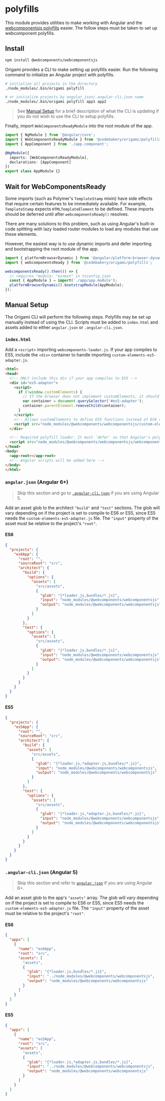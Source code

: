 # polyfills

This module provides utilities to make working with Angular and the [webcomponentsjs polyfills](https://github.com/webcomponents/webcomponentsjs/) easier. The follow steps must be taken to set up webcomponent polyfills.

## Install

```sh
npm install @webcomponents/webcomponentsjs
```

Origami provides a CLI to make setting up polyfills easier. Run the following command to initialize an Angular project with polyfills.

```sh
# initialize all projects in the directory
./node_modules/.bin/origami polyfill

# or initialize projects by angular.json/.angular-cli.json name
./node_modules/.bin/origami polyfill app1 app2
```

> See [Manual Setup](#manual-setup) for a brief description of what the CLI is updating if you do not wish to use the CLI to setup polyfills.

Finally, import `WebComponentsReadyModule` into the root module of the app.

```ts
import { NgModule } from '@angular/core';
import { WebComponentsReadyModule } from '@codebakery/origami/polyfills';
import { AppComponent } from './app.component';

@NgModule({
  imports: [WebComponentsReadyModule],
  declarations: [AppComponent]
})
export class AppModule {}
```

## Wait for WebComponentsReady

Some imports (such as Polymer's `TemplateStamp` mixin) have side effects that require certain features to be immediately available. For example, `TemplateStamp` expects `HTMLTemplateElement` to be defined. These imports should be deferred until after `webcomponentsReady()` resolves.

There are many solutions to this problem, such as using Angular's built-in code splitting with lazy loaded router modules to load any modules that use these elements.

However, the easiest way is to use dynamic imports and defer importing and bootstrapping the root module of the app.

```ts
import { platformBrowserDynamic } from '@angular/platform-browser-dynamic';
import { webcomponentsReady } from '@codebakery/origami/polyfills';

webcomponentsReady().then(() => {
  // requires "module: "esnext" in tsconfig.json
  const { AppModule } = import('./app/app.module');
  platformBrowserDynamic().bootstrapModule(AppModule);
});
```

## Manual Setup

The Origami CLI will perform the following steps. Polyfills may be set up manually instead of using the CLI. Scripts must be added to `index.html` and assets added to either `angular.json` or `.angular-cli.json`.

### `index.html`

Add a `<script>` importing `webcomponents-loader.js`. If your app compiles to ES5, include the `<div>` container to handle importing `custom-elements-es5-adapter.js`.

```html
<html>
<head>
  <!-- ONLY include this div if your app compiles to ES5 -->
  <div id="es5-adapter">
    <script>
      if (!window.customElements) {
        // If the browser does not implement customElements, it should not load the adapter
        var container = document.querySelector('#es5-adapter');
        container.parentElement.removeChild(container);
      }
    </script>
    <!-- Allows customElements to define ES5 functions instead of ES6 classes -->
    <script src="node_modules/@webcomponents/webcomponentsjs/custom-elements-es5-adapter.js"></script>
  </div>

  <!-- Required polyfill loader. It must `defer` so that Angular's polyfills load first. -->
  <script src="node_modules/@webcomponents/webcomponentsjs/webcomponents-loader.js" defer></script>
</head>
<body>
  <app-root></app-root>
  <!-- Angular scripts will be added here -->
</body>
</html>
```

### `angular.json` (Angular 6+)

> Skip this section and go to [`.angular-cli.json`](#angular-clijson-angular-5) if you are using Angular 5.

Add an asset glob to the architect `"build"` and `"test"` sections. The glob will vary depending on if the project is set to compile to ES6 or ES5, since ES5 needs the `custom-elements-es5-adapter.js` file. The `"input"` property of the asset must be relative to the project's `"root"`.

#### ES6

```json
{
  "projects": {
    "es6App": {
      "root": "",
      "sourceRoot": "src",
      "architect": {
        "build": {
          "options": {
            "assets": [
              "src/assets",
              {
                "glob": "{*loader.js,bundles/*.js}",
                "input": "node_modules/@webcomponents/webcomponentsjs",
                "output": "node_modules/@webcomponents/webcomponentsjs"
              }
            ]
          }
        },
        "test": {
          "options": {
            "assets": [
              "src/assets",
              {
                "glob": "{*loader.js,bundles/*.js}",
                "input": "node_modules/@webcomponents/webcomponentsjs",
                "output": "node_modules/@webcomponents/webcomponentsjs"
              }
            ]
          }
        }
      }
    }
  }
}
```

#### ES5

```json
{
  "projects": {
    "es5App": {
      "root": "",
      "sourceRoot": "src",
      "architect": {
        "build": {
          "assets": [
            "src/assets",
            {
              "glob": "{*loader.js,*adapter.js,bundles/*.js}",
              "input": "node_modules/@webcomponents/webcomponentsjs",
              "output": "node_modules/@webcomponents/webcomponentsjs"
            }
          ]
        },
        "test": {
          "options": {
            "assets": [
              "src/assets",
              {
                "glob": "{*loader.js,*adapter.js,bundles/*.js}",
                "input": "node_modules/@webcomponents/webcomponentsjs",
                "output": "node_modules/@webcomponents/webcomponentsjs"
              }
            ]
          }
        }
      }
    }
  }
}
```

### `.angular-cli.json` (Angular 5)

> Skip this section and refer to [`angular.json`](#angularjson-angular-6) if you are using Angular 6+.

Add an asset glob to the app's `"assets"` array. The glob will vary depending on if the project is set to compile to ES6 or ES5, since ES5 needs the `custom-elements-es5-adapter.js` file. The `"input"` property of the asset must be relative to the project's `"root"`.

#### ES6

```json
{
  "apps": [
    {
      "name": "es6App",
      "root": "src",
      "assets": [
        "assets",
        {
          "glob": "{*loader.js,bundles/*.js}",
          "input": "../node_modules/@webcomponents/webcomponentsjs",
          "output": "node_modules/@webcomponents/webcomponentsjs"
        }
      ]
    }
  ]
}
```

#### ES5

```json
{
  "apps": [
    {
      "name": "es5App",
      "root": "src",
      "assets": [
        "assets",
        {
          "glob": "{*loader.js,*adapter.js,bundles/*.js}",
          "input": "../node_modules/@webcomponents/webcomponentsjs",
          "output": "node_modules/@webcomponents/webcomponentsjs"
        }
      ]
    }
  ]
}
```
